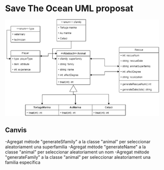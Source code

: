 # Save The Ocean UML proposat
![texto_alternativo](https://github.com/JoaquinAlcazar/SaveTheOcean/blob/master/SaveTheOceanUML.drawio.png?raw=true)
## Canvis
-Agregat métode "generateSfamily" a la classe "animal" per seleccionar aleatoriament una superfamilia
-Agregat métode "generateName" a la classe "animal" per seleccionar aleatoriament un nom
-Agregat métode "generateFamily" a la classe "animal" per seleccionar aleatoriament una familia específica
